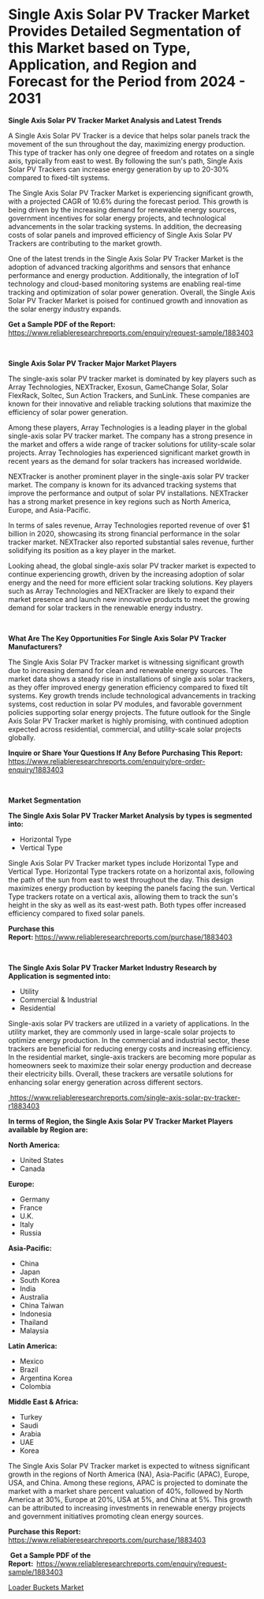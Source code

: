 <p><h1>Single Axis Solar PV Tracker Market Provides Detailed Segmentation of this Market based on Type, Application, and Region and Forecast for the Period from 2024 - 2031</h1></p><p><strong>Single Axis Solar PV Tracker Market Analysis and Latest Trends</strong></p>
<p><p>A Single Axis Solar PV Tracker is a device that helps solar panels track the movement of the sun throughout the day, maximizing energy production. This type of tracker has only one degree of freedom and rotates on a single axis, typically from east to west. By following the sun's path, Single Axis Solar PV Trackers can increase energy generation by up to 20-30% compared to fixed-tilt systems.</p><p>The Single Axis Solar PV Tracker Market is experiencing significant growth, with a projected CAGR of 10.6% during the forecast period. This growth is being driven by the increasing demand for renewable energy sources, government incentives for solar energy projects, and technological advancements in the solar tracking systems. In addition, the decreasing costs of solar panels and improved efficiency of Single Axis Solar PV Trackers are contributing to the market growth.</p><p>One of the latest trends in the Single Axis Solar PV Tracker Market is the adoption of advanced tracking algorithms and sensors that enhance performance and energy production. Additionally, the integration of IoT technology and cloud-based monitoring systems are enabling real-time tracking and optimization of solar power generation. Overall, the Single Axis Solar PV Tracker Market is poised for continued growth and innovation as the solar energy industry expands.</p></p>
<p><strong>Get a Sample PDF of the Report:&nbsp;</strong> <a href="https://www.reliableresearchreports.com/enquiry/request-sample/1883403">https://www.reliableresearchreports.com/enquiry/request-sample/1883403</a></p>
<p>&nbsp;</p>
<p><strong>Single Axis Solar PV Tracker Major Market Players</strong></p>
<p><p>The single-axis solar PV tracker market is dominated by key players such as Array Technologies, NEXTracker, Exosun, GameChange Solar, Solar FlexRack, Soltec, Sun Action Trackers, and SunLink. These companies are known for their innovative and reliable tracking solutions that maximize the efficiency of solar power generation.</p><p>Among these players, Array Technologies is a leading player in the global single-axis solar PV tracker market. The company has a strong presence in the market and offers a wide range of tracker solutions for utility-scale solar projects. Array Technologies has experienced significant market growth in recent years as the demand for solar trackers has increased worldwide.</p><p>NEXTracker is another prominent player in the single-axis solar PV tracker market. The company is known for its advanced tracking systems that improve the performance and output of solar PV installations. NEXTracker has a strong market presence in key regions such as North America, Europe, and Asia-Pacific.</p><p>In terms of sales revenue, Array Technologies reported revenue of over $1 billion in 2020, showcasing its strong financial performance in the solar tracker market. NEXTracker also reported substantial sales revenue, further solidifying its position as a key player in the market.</p><p>Looking ahead, the global single-axis solar PV tracker market is expected to continue experiencing growth, driven by the increasing adoption of solar energy and the need for more efficient solar tracking solutions. Key players such as Array Technologies and NEXTracker are likely to expand their market presence and launch new innovative products to meet the growing demand for solar trackers in the renewable energy industry.</p></p>
<p>&nbsp;</p>
<p><strong>What Are The Key Opportunities For Single Axis Solar PV Tracker Manufacturers?</strong></p>
<p><p>The Single Axis Solar PV Tracker market is witnessing significant growth due to increasing demand for clean and renewable energy sources. The market data shows a steady rise in installations of single axis solar trackers, as they offer improved energy generation efficiency compared to fixed tilt systems. Key growth trends include technological advancements in tracking systems, cost reduction in solar PV modules, and favorable government policies supporting solar energy projects. The future outlook for the Single Axis Solar PV Tracker market is highly promising, with continued adoption expected across residential, commercial, and utility-scale solar projects globally.</p></p>
<p><strong>Inquire or Share Your Questions If Any Before Purchasing This Report:</strong> <a href="https://www.reliableresearchreports.com/enquiry/pre-order-enquiry/1883403">https://www.reliableresearchreports.com/enquiry/pre-order-enquiry/1883403</a></p>
<p>&nbsp;</p>
<p><strong>Market Segmentation</strong></p>
<p><strong>The Single Axis Solar PV Tracker Market Analysis by types is segmented into:</strong></p>
<p><ul><li>Horizontal Type</li><li>Vertical Type</li></ul></p>
<p><p>Single Axis Solar PV Tracker market types include Horizontal Type and Vertical Type. Horizontal Type trackers rotate on a horizontal axis, following the path of the sun from east to west throughout the day. This design maximizes energy production by keeping the panels facing the sun. Vertical Type trackers rotate on a vertical axis, allowing them to track the sun's height in the sky as well as its east-west path. Both types offer increased efficiency compared to fixed solar panels.</p></p>
<p><strong>Purchase this Report:&nbsp;</strong><a href="https://www.reliableresearchreports.com/purchase/1883403">https://www.reliableresearchreports.com/purchase/1883403</a></p>
<p>&nbsp;</p>
<p><strong>The Single Axis Solar PV Tracker Market Industry Research by Application is segmented into:</strong></p>
<p><ul><li>Utility</li><li>Commercial & Industrial</li><li>Residential</li></ul></p>
<p><p>Single-axis solar PV trackers are utilized in a variety of applications. In the utility market, they are commonly used in large-scale solar projects to optimize energy production. In the commercial and industrial sector, these trackers are beneficial for reducing energy costs and increasing efficiency. In the residential market, single-axis trackers are becoming more popular as homeowners seek to maximize their solar energy production and decrease their electricity bills. Overall, these trackers are versatile solutions for enhancing solar energy generation across different sectors.</p></p>
<p><a href="https://www.reliableresearchreports.com/single-axis-solar-pv-tracker-r1883403">&nbsp;https://www.reliableresearchreports.com/single-axis-solar-pv-tracker-r1883403</a></p>
<p><strong>In terms of Region, the Single Axis Solar PV Tracker Market Players available by Region are:</strong></p>
<p>
    <p> <strong> North America: </strong>
        <ul>
            <li>United States</li>
            <li>Canada</li>
        </ul>
        </p> 
    <p> <strong> Europe: </strong>
        <ul>
            <li>Germany</li>
            <li>France</li>
            <li>U.K.</li>
            <li>Italy</li>
            <li>Russia</li>
        </ul>
        </p> 
    <p> <strong> Asia-Pacific: </strong>
        <ul>
            <li>China</li>
            <li>Japan</li>
            <li>South Korea</li>
            <li>India</li>
            <li>Australia</li>
            <li>China Taiwan</li>
            <li>Indonesia</li>
            <li>Thailand</li>
            <li>Malaysia</li>
        </ul>
        </p> 
    <p> <strong> Latin America: </strong>
        <ul>
            <li>Mexico</li>
            <li>Brazil</li>
            <li>Argentina Korea</li>
            <li>Colombia</li>
        </ul>
        </p> 
    <p> <strong> Middle East & Africa: </strong>
        <ul>
            <li>Turkey</li>
            <li>Saudi</li>
            <li>Arabia</li>
            <li>UAE</li>
            <li>Korea</li>
        </ul>
    </p>
    </p>
<p><p>The Single Axis Solar PV Tracker market is expected to witness significant growth in the regions of North America (NA), Asia-Pacific (APAC), Europe, USA, and China. Among these regions, APAC is projected to dominate the market with a market share percent valuation of 40%, followed by North America at 30%, Europe at 20%, USA at 5%, and China at 5%. This growth can be attributed to increasing investments in renewable energy projects and government initiatives promoting clean energy sources.</p></p>
<p><strong>Purchase this Report: </strong><a href="https://www.reliableresearchreports.com/purchase/1883403">https://www.reliableresearchreports.com/purchase/1883403</a></p>
<p>&nbsp;<strong>Get a Sample PDF of the Report:&nbsp;&nbsp;</strong><a href="https://www.reliableresearchreports.com/enquiry/request-sample/1883403">https://www.reliableresearchreports.com/enquiry/request-sample/1883403</a></p>
<p><strong></strong></p>
<p><p><a href="https://github.com/Glendatilghmankmgz0rbhwpy/Market-Research-Report-List-2/blob/main/loader-buckets-market.md">Loader Buckets Market</a></p></p>